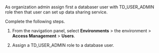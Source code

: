 As organization admin assign first a databaser user with TD_USER_ADMIN role then that user can set up data sharing service.

Complete the following steps.

1.  From the navigation panel, select **Environments** > the environment > **Access Management** > **Users**.


1.  Assign a TD_USER_ADMIN role to a database user.


